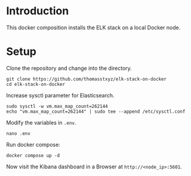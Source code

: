 # Introduction

This docker composition installs the ELK stack on a local Docker node.

# Setup

Clone the repository and change into the directory.

    git clone https://github.com/thomasstxyz/elk-stack-on-docker
    cd elk-stack-on-docker

Increase sysctl parameter for Elasticsearch.

    sudo sysctl -w vm.max_map_count=262144
    echo "vm.max_map_count=262144" | sudo tee --append /etc/sysctl.conf

Modify the variables in `.env`.

    nano .env

Run docker compose:

    docker compose up -d

Now visit the Kibana dashboard in a Browser at `http://<node_ip>:5601`.
